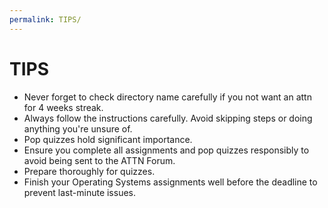 ```yaml
---
permalink: TIPS/
---
```

# TIPS
* Never forget to check directory name carefully if you not want an attn for 4 weeks streak.
* Always follow the instructions carefully. Avoid skipping steps or doing anything you're unsure of.
* Pop quizzes hold significant importance.
* Ensure you complete all assignments and pop quizzes responsibly to avoid being sent to the ATTN Forum.
* Prepare thoroughly for quizzes.
* Finish your Operating Systems assignments well before the deadline to prevent last-minute issues.
